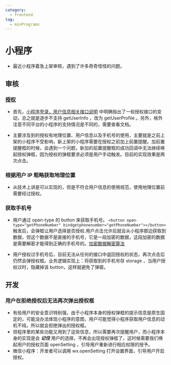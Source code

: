 ```yaml
---
category:
  - frontend
tag:
  - minPrograms
---
```


# 小程序

- 最近小程序着急上架审核，遇到了许多奇奇怪怪的问题。

## 审核

### [授权](https://developers.weixin.qq.com/miniprogram/dev/framework/open-ability/authorize.html)

- 首先，[小程序登录，用户信息相关接口说明](https://developers.weixin.qq.com/community/develop/doc/000cacfa20ce88df04cb468bc52801?highLine=%25E6%258E%2588%25E6%259D%2583%25E7%2594%25A8%25E6%2588%25B7%25E4%25BF%25A1%25E6%2581%25AF) 中明确指出了一些授权接口的变动，总之就是逐步不支持 getUserInfo ，改为 getUserProfile 。另外，格外注意不同平台的小程序的支持情况是不同的，需要查看文档。

- 主要涉及到的授权有地理位置、用户信息以及手机号的使用，主要就是之前上架的小程序不受影响，新上架的小程序需要在授权之前加上前置提醒。加前置提醒框的时候，会遇到一个问题，新加的前置提醒框的成功回调中无法继续唤起授权弹框，因为授权的弹框要求必须是用户手动触发。目前的实现效果是两次点击。

### 根据用户 IP 粗略获取地理位置

- 从技术上讲是可以实现的，但是不符合用户信息的使用规范，使用地理位置前需要经过授权。

### 获取手机号

- 用户通过 open-type 的 button 来获取手机号。
`<button open-type="getPhoneNumber" bindgetphonenumber="getPhoneNumber"></button>`触发后，会弹框让用户选择是否授权.用户点击允许后就会从小程序那边获取到数据，但这个数据不是直接的手机号，它是一段加密的数据，这段加密的数据是需要解密才能得到正确的手机号的。[加密数据解密算法](https://developers.weixin.qq.com/miniprogram/dev/framework/open-ability/signature.html#%E5%8A%A0%E5%AF%86%E6%95%B0%E6%8D%AE%E8%A7%A3%E5%AF%86%E7%AE%97%E6%B3%95)

- 用户授权过手机号后，目前无法从任何的接口中返回授权的状态，再次点击后仍然会弹授权框。业务逻辑实现上：将获取到的手机号存 storage ，当用户授权过时，隐藏掉该 button，这样就避免了弹窗。

## 开发

### 用户在拒绝授权后无法再次弹出授权框

- 有些用户的安全意识特别强，由于小程序本身的授权弹框的提示信息是原生固定的，可能没办法体现小程序的意图，用户可能觉得小程序获取用户信息的动机不纯，所以就会拒绝弹出的授权框。
- 但程序里的某些功能又用到了这些信息，所以需要再次提醒用户，而小程序本身的实现是会 ***记住*** 用户的选择，不再会出现授权弹框了，这时候需要我们唤起用户的授权页面 openSetting ，引导用户重新进行相应权限的授予。
- 微信小程序：开发者可以调用 wx.openSetting 打开设置界面，引导用户开启授权。

